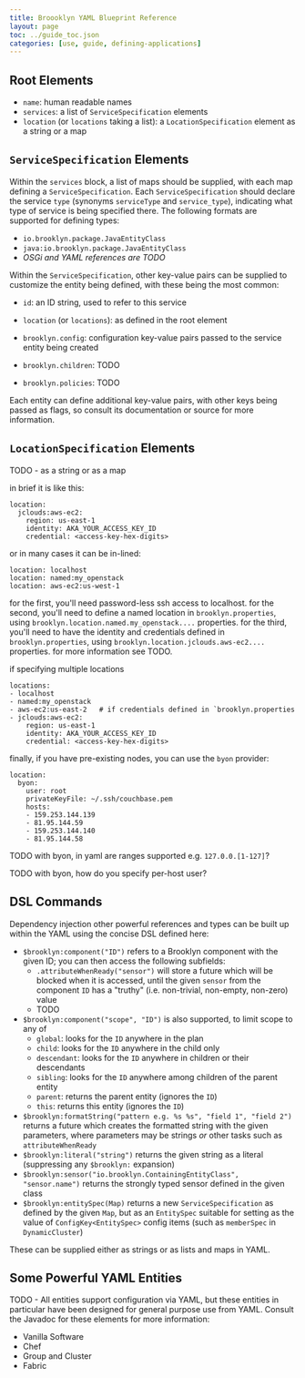 ```yaml
---
title: Broooklyn YAML Blueprint Reference
layout: page
toc: ../guide_toc.json
categories: [use, guide, defining-applications]
---
```


## Root Elements

* `name`: human readable names
* `services`: a list of `ServiceSpecification` elements
* `location` (or `locations` taking a list): a `LocationSpecification` element as a string or a map


## `ServiceSpecification` Elements

Within the `services` block, a list of maps should be supplied, with each map
defining a `ServiceSpecification`.  Each `ServiceSpecification` should declare the
service `type` (synonyms `serviceType` and `service_type`), indicating what type of 
service is being specified there.  The following formats are supported for
defining types:

* `io.brooklyn.package.JavaEntityClass`
* `java:io.brooklyn.package.JavaEntityClass`
* *OSGi and YAML references are TODO*

Within the `ServiceSpecification`, other key-value pairs can be supplied to customize
the entity being defined, with these being the most common:

* `id`: an ID string, used to refer to this service

* `location` (or `locations`): as defined in the root element 
  
* `brooklyn.config`: configuration key-value pairs passed to the service entity being created

* `brooklyn.children`: TODO

* `brooklyn.policies`: TODO

Each entity can define additional key-value pairs, with other keys being passed as flags,
so consult its documentation or source for more information. 


## `LocationSpecification` Elements

TODO - as a string or as a map

in brief it is like this:

    location:
      jclouds:aws-ec2:
        region: us-east-1
        identity: AKA_YOUR_ACCESS_KEY_ID
        credential: <access-key-hex-digits>

or in many cases it can be in-lined:

    location: localhost
    location: named:my_openstack
    location: aws-ec2:us-west-1
    
for the first, you'll need password-less ssh access to localhost.
for the second, you'll need to define a named location in `brooklyn.properties`,
using `brooklyn.location.named.my_openstack....` properties.
for the third, you'll need to have the identity and credentials defined in
`brooklyn.properties`, using `brooklyn.location.jclouds.aws-ec2....` properties.
for more information see TODO.

if specifying multiple locations

    locations:
    - localhost
    - named:my_openstack
    - aws-ec2:us-east-2   # if credentials defined in `brooklyn.properties
    - jclouds:aws-ec2:
        region: us-east-1
        identity: AKA_YOUR_ACCESS_KEY_ID
        credential: <access-key-hex-digits>

finally, if you have pre-existing nodes, you can use the `byon` provider:

    location:
      byon:
        user: root
        privateKeyFile: ~/.ssh/couchbase.pem
        hosts:
        - 159.253.144.139
        - 81.95.144.59
        - 159.253.144.140
        - 81.95.144.58

TODO with byon, in yaml are ranges supported e.g. `127.0.0.[1-127]`?

TODO with byon, how do you specify per-host user?


## DSL Commands

Dependency injection other powerful references and types can be built up within the YAML using the
concise DSL defined here:
 
* `$brooklyn:component("ID")` refers to a Brooklyn component with the given ID; you can then access the following subfields:
  * `.attributeWhenReady("sensor")` will store a future which will be blocked when it is accessed,
    until the given `sensor` from the component `ID` has a "truthy" (i.e. non-trivial, non-empty, non-zero) value
  * TODO 
* `$brooklyn:component("scope", "ID")` is also supported, to limit scope to any of
  * `global`: looks for the `ID` anywhere in the plan
  * `child`: looks for the `ID` anywhere in the child only
  * `descendant`: looks for the `ID` anywhere in children or their descendants
  * `sibling`: looks for the `ID` anywhere among children of the parent entity
  * `parent`: returns the parent entity (ignores the `ID`)
  * `this`: returns this entity (ignores the `ID`)
* `$brooklyn:formatString("pattern e.g. %s %s", "field 1", "field 2")` returns a future which creates the formatted string
  with the given parameters, where parameters may be strings *or* other tasks such as `attributeWhenReady`
* `$brooklyn:literal("string")` returns the given string as a literal (suppressing any `$brooklyn:` expansion)
* `$brooklyn:sensor("io.brooklyn.ContainingEntityClass", "sensor.name")` returns the strongly typed sensor defined in the given class
* `$brooklyn:entitySpec(Map)` returns a new `ServiceSpecification` as defined by the given `Map`,
  but as an `EntitySpec` suitable for setting as the value of `ConfigKey<EntitySpec>` config items
  (such as `memberSpec` in `DynamicCluster`)

These can be supplied either as strings or as lists and maps in YAML. 


## Some Powerful YAML Entities

TODO - All entities support configuration via YAML, but these entities in particular 
have been designed for general purpose use from YAML.  Consult the Javadoc for these
elements for more information:


* Vanilla Software
* Chef
* Group and Cluster
* Fabric

